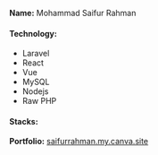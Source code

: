 **Name:** Mohammad Saifur Rahman
#### Technology:
  - Laravel
  - React
  - Vue
  - MySQL   
  - Nodejs 
  - Raw PHP 

#### Stacks:

**Portfolio:** <a href="[saifurrahman.my.canva.site](https://saifurrahman.my.canva.site)" target=_blank>saifurrahman.my.canva.site</a>
